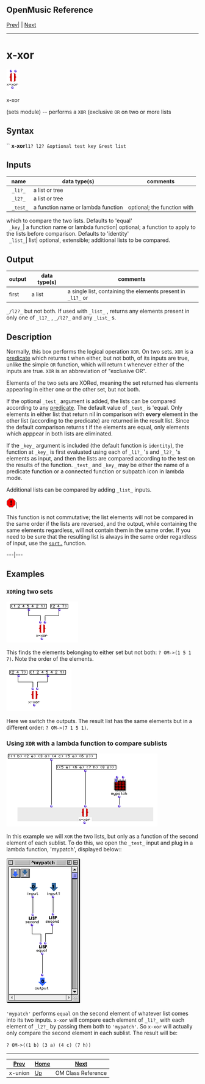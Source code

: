 OpenMusic Reference  
---  
[Prev](x-union)| | [Next](classref)  
  
* * *

# x-xor

![](figures/functions/sets/x-xor.png)

  
  
x-xor  
  
(sets module) \-- performs a `XOR` (exclusive `OR` on two or more lists  

## Syntax

`` **x-xor**` l1? l2? &optional test key &rest list `

## Inputs

name| data type(s)| comments  
---|---|---  
` _l1?_`|  a list or tree|  
` _l2?_`|  a list or tree|  
` _test_`|  a function name or lambda function| optional; the function with
which to compare the two lists. Defaults to 'equal'  
` _key_`|  a function name or lambda function| optional; a function to apply
to the lists before comparison. Defaults to 'identity'  
` _list_`|  list| optional, extensible; additional lists to be compared.  
  
## Output

output| data type(s)| comments  
---|---|---  
first| a list| a single list, containing the elements present in `_l1?_` or
`_/l2?_` but not both. If used with `_list_` , returns any elements present in
only one of `_l1?_` , `_/l2?_` and any `_list_` s.  
  
## Description

Normally, this box performs the logical operation `XOR`. On two sets. `XOR` is
a [predicate](glossary#PREDICATE) which returns t when either, but not
both, of its inputs are true, unlike the simple `OR` function, which will
return t whenever either of the inputs are true. `XOR` is an abbreviation of
"exclusive OR".

Elements of the two sets are XORed, meaning the set returned has elements
appearing in either one or the other set, but not both.

If the optional `_test_` argument is added, the lists can be compared
according to any [predicate](glossary#PREDICATE). The default value of
`_test_` is 'equal. Only elements in either list that return nil in comparison
with **every** element in the other list (according to the predicate) are
returned in the result list. Since the default comparison returns t if the
elements are equal, only elements which apppear in both lists are eliminated.

If the `_key_` argument is included (the default function is `identity`), the
function at `_key_` is first evaluated using each of `_l1?_` 's and `_l2?_` 's
elements as input, and then the lists are compared according to the test on
the results of the function. `_test_` and `_key_` may be either the name of a
predicate function or a connected function or subpatch icon in lambda mode.

Additional lists can be compared by adding `_list_` inputs.

![Warning](figures/images/warning.gif)|

This function is not commutative; the list elements will not be compared in
the same order if the lists are reversed, and the output, while containing the
same elements regardless, will not contain them in the same order. If you need
to be sure that the resulting list is always in the same order regardless of
input, use the [`sort.`](sort) function.  
  
---|---  
  
## Examples

### `XOR`ing two sets

![](figures/functions/sets/x-xorEX1.png)

This finds the elements belonging to either set but not both: `? OM->(1 5 1
7)`. Note the order of the elements.

![](figures/functions/sets/x-xorEX2.png)

Here we switch the outputs. The result list has the same elements but in a
different order: `? OM->(7 1 5 1)`.

### Using `XOR` with a lambda function to compare sublists

![](figures/functions/sets/x-xorEX3.png)

In this example we will `XOR` the two lists, but only as a function of the
second element of each sublist. To do this, we open the `_test_` input and
plug in a lambda function, 'mypatch', displayed below::

![](figures/functions/sets/x-xorEX4.png)

`'mypatch'` performs `equal` on the second element of whatever list comes into
its two inputs. `x-xor` will compare each element of `_l1?_` with each element
of `_l2?_` by passing them both to `'mypatch'`. So `x-xor` will actually only
compare the second element in each sublist. The result will be:

`? OM->((1 b) (3 a) (4 c) (7 h))`

* * *

[Prev](x-union)| [Home](index)| [Next](classref)  
---|---|---  
x-union| [Up](funcref.main)| OM Class Reference

